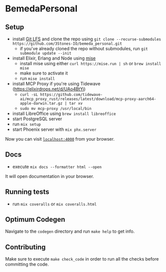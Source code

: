 # BemedaPersonal

## Setup

- install [Git LFS](https://git-lfs.github.com) and clone the repo using `git clone --recurse-submodules https://github.com/3Stones-IO/bemeda_personal.git`
  - if you've already cloned the repo without submodules, run `git submodule update --init`
- install Elixir, Erlang and Node using [mise](https://mise.jdx.dev)
  - install mise using either `curl https://mise.run | sh` or `brew install mise`
  - make sure to activate it
  - run `mise install`
- install MCP Proxy if you're using Tidewave (https://elixirdrops.net/d/UAo4BtYi)
  - `curl -sL https://github.com/tidewave-ai/mcp_proxy_rust/releases/latest/download/mcp-proxy-aarch64-apple-darwin.tar.gz | tar xv`
  - `sudo mv mcp-proxy /usr/local/bin`
- install LibreOffice using `brew install libreoffice`
- start PostgreSQL server
- run `mix setup`
- start Phoenix server with `mix phx.server`

Now you can visit [`localhost:4000`](http://localhost:4000) from your browser.

## Docs

- execute `mix docs --formatter html --open`

It will open documentation in your browser.

## Running tests

- run `mix coveralls` or `mix coveralls.html`

## Optimum Codegen

Navigate to the `codegen` directory and run `make help` to get info.

## Contributing

Make sure to execute `make check_code` in order to run all the checks before committing the code.
